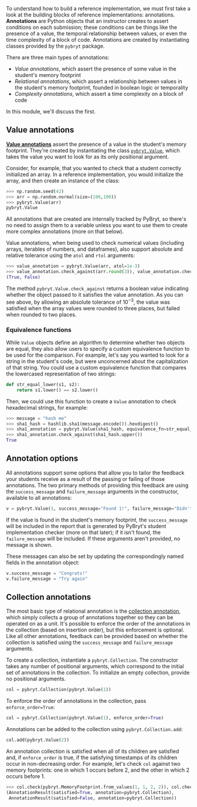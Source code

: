 To understand how to build a reference implementation, we must first take a look at the building blocks of reference implementations: annotations. **Annotations** are Python objects that an instructor creates to assert conditions on each submission; these conditions can be things like the presence of a value, the temporal relationship between values, or even the time complexity of a block of code. Annotations are created by instantiating classes provided by the `pybryt` package.

There are three main types of annotations:

* _Value annotations_, which assert the presence of some value in the student's memory footprint
* _Relational annotations_, which assert a relationship between values in the student's memory footprint, founded in boolean logic or temporality
* _Complexity annotations_, which assert a time complexity on a block of code

In this module, we'll discuss the first.

## Value annotations

[**Value annotations**](https://microsoft.github.io/pybryt/html/annotations/value_annotations.html) assert the presence of a value in the student's memory footprint. They're created by instantiating the class [`pybryt.Value`](https://microsoft.github.io/pybryt/html/api_reference.html#pybryt.annotations.value.Value), which takes the value you want to look for as its only positional argument.

Consider, for example, that you wanted to check that a student correctly initialized an array. In a reference implementation, you would initialize the array, and then create an instance of the class:


```python
>>> np.random.seed(42)
>>> arr = np.random.normal(size=(100,100))
>>> pybryt.Value(arr)
pybryt.Value
```

All annotations that are created are internally tracked by PyBryt, so there's no need to assign them to a variable unless you want to use them to create more complex annotations (more on that below).

Value annotations, when being used to check numerical values (including arrays, iterables of numbers, and dataframes), also support absolute and relative tolerance using the `atol` and `rtol` arguments:


```python
>>> value_annotation = pybryt.Value(arr, atol=1e-3)
>>> value_annotation.check_against(arr.round(3)), value_annotation.check_against(arr.round(2))
(True, False)
```

The method `pybryt.Value.check_against` returns a boolean value indicating whether the object passed to it satisfies the value annotation. As you can see above, by allowing an absolute tolerance of $10^{-3}$, the value was satisfied when the array values were rounded to three places, but failed when rounded to two places.

### Equivalence functions

While `Value` objects define an algorithm to determine whether two objects are equal, they also allow users to specify a custom equivalence function to be used for the comparison. For example, let's say you wanted to look for a string in the student's code, but were unconcerned about the capitalization of that string. You could use a custom equivalence function that compares the lowercased representation of two strings:


```python
def str_equal_lower(s1, s2):
    return s1.lower() == s2.lower()
```

Then, we could use this function to create a `Value` annotation to check hexadecimal strings, for example:


```python
>>> message = "hash me"
>>> sha1_hash = hashlib.sha1(message.encode()).hexdigest()
>>> sha1_annotation = pybryt.Value(sha1_hash, equivalence_fn=str_equal_lower)
>>> sha1_annotation.check_against(sha1_hash.upper())
True
```

## Annotation options

All annotations support some options that allow you to tailor the feedback your students receive as a result of the passing or failing of those annotations. The two primary methods of providing this feedback are using the `success_message` and `failure_message` arguments in the constructor, available to all annotations:


```python
v = pybryt.Value(1, success_message="Found 1!", failure_message="Didn't find 1 :(")
```

If the value is found in the student's memory footprint, the `success_message` will be included in the report that is generated by PyBryt's student implementation checker (more on that later); if it isn't found, the `failure_message` will be included. If these arguments aren't provided, no message is shown.

These messages can also be set by updating the correspondingly named fields in the annotation object:


```python
v.success_message = "Congrats!"
v.failure_message = "Try again"
```

## Collection annotations

The most basic type of relational annotation is the [collection annotation](https://microsoft.github.io/pybryt/html/annotations/collections.html), which simply collects a group of annotations together so they can be operated on as a unit. It's possible to enforce the order of the annotations in the collection (based on insertion order), but this enforcement is optional. Like all other annotations, feedback can be provided based on whether the collection is satisfied using the `success_message` and `failure_message` arguments.

To create a collection, instantiate a `pybryt.Collection`. The constructor takes any number of positional arguments, which correspond to the initial set of annotations in the collection. To initialize an empty collection, provide no positional arguments.


```python
col = pybryt.Collection(pybryt.Value(1))
```

To enforce the order of annotations in the collection, pass `enforce_order=True`:


```python
col = pybryt.Collection(pybryt.Value(1), enforce_order=True)
```

Annotations can be added to the collection using `pybryt.Collection.add`:


```python
col.add(pybryt.Value(2))
```

An annotation collection is satisfied when all of its children are satisfied and, if `enforce_order` is true, if the satisfying timestamps of its children occur in non-decreasing order. For example, let's check `col` against two memory footprints: one in which 1 occurs before 2, and the other in which 2 occurs before 1.


```python
>>> col.check(pybryt.MemoryFootprint.from_values(1, 1, 2, 2)), col.check(pybryt.MemoryFootprint.from_values(2, 1, 1, 2))
(AnnotationResult(satisfied=True, annotation=pybryt.Collection),
 AnnotationResult(satisfied=False, annotation=pybryt.Collection))
```

